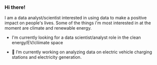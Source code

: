 ### Hi there! 

I am a data analyst/scientist interested in using data to make a positive impact on people's lives. Some of the things i'm most interested in at the moment are climate and renewable energy.

- I'm currently looking for a data scientist/analyst role in the clean energy/EV/cliimate space

- 🔭 I’m currently working on analyzing data on electric vehicle charging stations and electricity generation.

<!--
**andypicke/andypicke** is a ✨ _special_ ✨ repository because its `README.md` (this file) appears on your GitHub profile.

Here are some ideas to get you started:

- 🔭 I’m currently working on ...
- 🌱 I’m currently learning ...
- 👯 I’m looking to collaborate on ...
- 🤔 I’m looking for help with ...
- 💬 Ask me about ...
- 📫 How to reach me: ...
- 😄 Pronouns: ...
- ⚡ Fun fact: ...
-->

